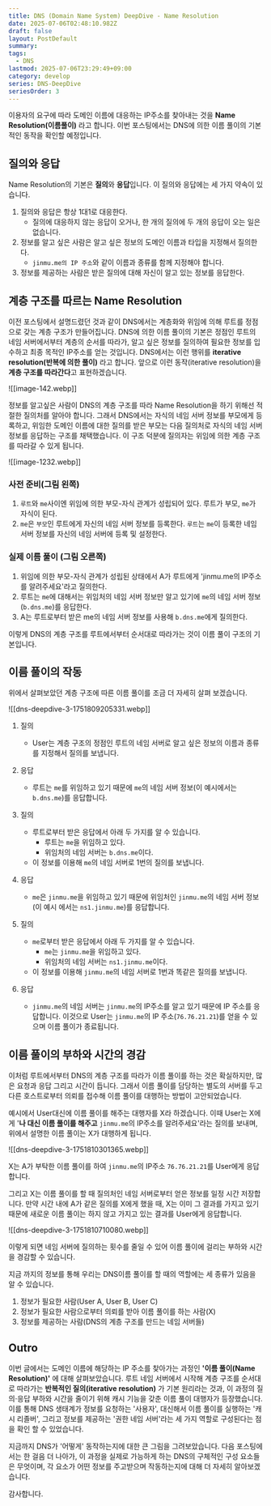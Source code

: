 ```yaml
---
title: DNS (Domain Name System) DeepDive - Name Resolution
date: 2025-07-06T02:48:10.982Z
draft: false
layout: PostDefault
summary:
tags:
  - DNS
lastmod: 2025-07-06T23:29:49+09:00
category: develop
series: DNS-DeepDive
seriesOrder: 3
---
```


이용자의 요구에 따라 도메인 이름에 대응하는 IP주소를 찾아내는 것을 **Name Resolution(이름풀이)** 라고 합니다. 이번 포스팅에서는 DNS에 의한 이름 풀이의 기본적인 동작을 확인할 예정입니다.

## 질의와 응답

Name Resolution의 기본은 **질의**와 **응답**입니다. 이 질의와 응답에는 세 가지 약속이 있습니다.

1. 질의와 응답은 항상 1대1로 대응한다.
   - 질의에 대응하지 않는 응답이 오거나, 한 개의 질의에 두 개의 응답이 오는 일은 없습니다.
2. 정보를 알고 싶은 사람은 알고 싶은 정보의 도메인 이름과 타입을 지정해서 질의한다.
   - `jinmu.me의 IP 주소`와 같이 이름과 종류를 함께 지정해야 합니다.
3. 정보를 제공하는 사람은 받은 질의에 대해 자신이 알고 있는 정보를 응답한다.

## 계층 구조를 따르는 Name Resolution

이전 포스팅에서 설명드렸던 것과 같이 DNS에서는 계층화와 위임에 의해 루트를 정점으로 갖는 계층 구조가 만들어집니다. DNS에 의한 이름 풀이의 기본은 정점인 루트의 네임 서버에서부터 계층의 순서를 따라가, 알고 싶은 정보를 질의하여 필요한 정보를 입수하고 최종 목적인 IP주소를 얻는 것입니다. DNS에서는 이런 행위를 **iterative resolution(반복에 의한 풀이)** 라고 합니다. 앞으로 이런 동작(iterative resolution)을 **계층 구조를 따라간다**고 표현하겠습니다.

![[image-142.webp]]

정보를 알고싶은 사람이 DNS의 계층 구조를 따라 Name Resolution을 하기 위해선 적절한 질의처를 알아야 합니다. 그래서 DNS에서는 자식의 네임 서버 정보를 부모에게 등록하고, 위임한 도메인 이름에 대한 질의를 받은 부모는 다음 질의처로 자식의 네임 서버 정보를 응답하는 구조를 채택했습니다. 이 구조 덕분에 질의자는 위임에 의한 계층 구조를 따라갈 수 있게 됩니다.

![[image-1232.webp]]

### 사전 준비(그림 왼쪽)

1. `루트`와 `me`사이엔 위임에 의한 부모-자식 관계가 성립되어 있다. 루트가 부모, `me`가 자식이 된다.
2. `me`은 `부모`인 루트에게 자신의 네임 서버 정보를 등록한다. `루트`는 `me`이 등록한 네임 서버 정보를 자신의 네임 서버에 등록 및 설정한다.

### 실제 이름 풀이 (그림 오른쪽)

1. 위임에 의한 부모-자식 관계가 성립된 상태에서 A가 루트에게 'jinmu.me의 IP주소를 알려주세요'라고 질의한다.
2. 루트는 `me`에 대해서는 위임처의 네임 서버 정보만 알고 있기에 `me`의 네임 서버 정보(`b.dns.me`)를 응답한다.
3. A는 루트로부터 받은 me의 네임 서버 정보를 사용해 `b.dns.me`에게 질의한다.

이렇게 DNS의 계층 구조를 루트에서부터 순서대로 따라가는 것이 이름 풀이 구조의 기본입니다.

## 이름 풀이의 작동

위에서 살펴보았던 계층 구조에 따른 이름 풀이를 조금 더 자세히 살펴 보겠습니다.

![[dns-deepdive-3-1751809205331.webp]]

1.  질의

    - User는 계층 구조의 정점인 루트의 네임 서버로 알고 싶은 정보의 이름과 종류를 지정해서 질의를 보냅니다.

2.  응답
    - 루트는 `me`를 위임하고 있기 때문에 `me`의 네임 서버 정보(이 예시에서는 `b.dns.me`)를 응답합니다.
3.  질의
    - 루트로부터 받은 응답에서 아래 두 가지를 알 수 있습니다.
      - 루트는 `me`을 위임하고 있다.
      - 위임처의 네임 서버는 `b.dns.me`이다.
    - 이 정보를 이용해 `me`의 네임 서버로 1번의 질의를 보냅니다.
4.  응답
    - `me`은 `jinmu.me`을 위임하고 있기 때문에 위임처인 `jinmu.me`의 네임 서버 정보(이 예시 에서는 `ns1.jinmu.me`)를 응답합니다.
5.  질의
    - `me`로부터 받은 응답에서 아래 두 가지를 알 수 있습니다.
      - `me`는 `jinmu.me`을 위임하고 있다.
      - 위임처의 네임 서버는 `ns1.jinmu.me`이다.
    - 이 정보를 이용해 `jinmu.me`의 네임 서버로 1번과 똑같은 질의를 보냅니다.
6.  응답
    - `jinmu.me`의 네임 서버는 `jinmu.me`의 IP주소를 알고 있기 때문에 IP 주소를 응답합니다. 이것으로 User는 `jinmu.me`의 IP 주소(`76.76.21.21`)를 얻을 수 있으며 이름 풀이가 종료됩니다.

## 이름 풀이의 부하와 시간의 경감

이처럼 루트에서부터 DNS의 계층 구조를 따라가 이름 풀이를 하는 것은 확실하지만, 많은 요청과 응답 그리고 시간이 듭니다. 그래서 이름 풀이를 담당하는 별도의 서버를 두고 다른 호스트로부터 의뢰를 접수해 이름 풀이를 대행하는 방법이 고안되었습니다.

예시에서 User대신에 이름 풀이를 해주는 대행자를 X라 하겠습니다. 이때 User는 X에게 '**나 대신 이름 풀이를 해주고** `jinmu.me`의 IP주소를 알려주세요'라는 질의를 보내며, 위에서 설명한 이름 풀이는 X가 대행하게 됩니다.

![[dns-deepdive-3-1751810301365.webp]]

X는 A가 부탁한 이름 풀이를 하여 `jinmu.me`의 IP주소 `76.76.21.21`를 User에게 응답합니다.

그리고 X는 이름 풀이를 할 때 질의처인 네임 서버로부터 얻은 정보를 일정 시간 저장합니다. 만약 시간 내에 A가 같은 질의를 X에게 했을 때, X는 이미 그 결과를 가지고 있기 때문에 새로운 이름 풀이는 하지 않고 가지고 있는 결과를 User에게 응답합니다.

![[dns-deepdive-3-1751810710080.webp]]

이렇게 되면 네임 서버에 질의하는 횟수를 줄일 수 있어 이름 풀이에 걸리는 부하와 시간을 경감할 수 있습니다.

지금 까지의 정보를 통해 우리는 DNS이름 풀이를 할 때의 역할에는 세 종류가 있음을 알 수 있습니다.

1. 정보가 필요한 사람(User A, User B, User C)
2. 정보가 필요한 사람으로부터 의뢰를 받아 이름 풀이를 하는 사람(X)
3. 정보를 제공하는 사람(DNS의 계층 구조를 만드는 네임 서버들)

## Outro

이번 글에서는 도메인 이름에 해당하는 IP 주소를 찾아가는 과정인 **'이름 풀이(Name Resolution)'** 에 대해 살펴보았습니다. 루트 네임 서버에서 시작해 계층 구조를 순서대로 따라가는 **반복적인 질의(iterative resolution)** 가 기본 원리라는 것과, 이 과정의 질의⋅응답 부하와 시간을 줄이기 위해 캐시 기능을 갖춘 이름 풀이 대행자가 등장했습니다. 이를 통해 DNS 생태계가 정보를 요청하는 '사용자', 대신해서 이름 풀이를 실행하는 '캐시 리졸버', 그리고 정보를 제공하는 '권한 네임 서버'라는 세 가지 역할로 구성된다는 점을 확인 할 수 있었습니다.

지금까지 DNS가 '어떻게' 동작하는지에 대한 큰 그림을 그려보았습니다. 다음 포스팅에서는 한 걸음 더 나아가, 이 과정을 실제로 가능하게 하는 DNS의 구체적인 구성 요소들은 무엇이며, 각 요소가 어떤 정보를 주고받으며 작동하는지에 대해 더 자세히 알아보겠습니다.

감사합니다.

